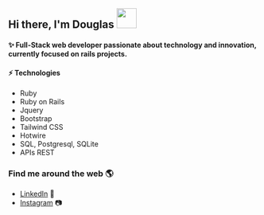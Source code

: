 <h2>Hi there, I'm Douglas <img src="https://github.com/TheDudeThatCode/TheDudeThatCode/blob/master/Assets/Hi.gif" width="40px"> </h2>
<h4>✨ Full-Stack web developer passionate about technology and innovation, currently focused on rails projects.</h4>

<h4 align="left">⚡ Technologies</h4>
<ul>
  <li>Ruby</li>
  <li>Ruby on Rails</li>
  <li>Jquery</li>
  <li>Bootstrap</li>
  <li>Tailwind CSS</li>
  <li>Hotwire</li>
  <li>SQL, Postgresql, SQLite</li>
  <li>APIs REST</li>
</ul>  
<h3 align="left">Find me around the web 🌎</h3>

- [LinkedIn](https://www.linkedin.com/in/douglas-araujo-de-oliveira-82829a149/) 💬
- [Instagram](https://www.instagram.com/iamdouglasaraujo/) 📷
<!--
**Doug-Oliveira/Doug-Oliveira** is a ✨ _special_ ✨ repository because its `README.md` (this file) appears on your GitHub profile.
